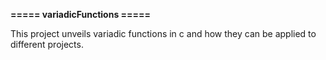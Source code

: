 <h><strong>===== variadicFunctions =====</strong></h>
<p>This project unveils variadic functions in c and how they can be applied to different projects.</p>

